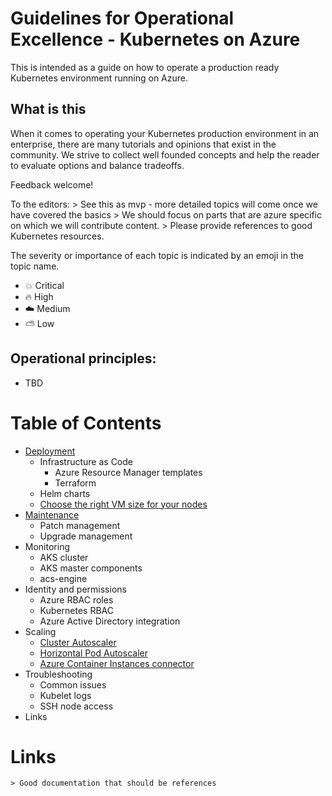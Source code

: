 # Guidelines for Operational Excellence - Kubernetes on Azure

This is intended as a guide on how to operate a production ready Kubernetes environment running on Azure.

## What is this

When it comes to operating your Kubernetes production environment in an enterprise, there are many tutorials and opinions that exist in the community.
We strive to collect well founded concepts and help the reader to evaluate options and balance tradeoffs.

Feedback welcome!

To the editors:
    > See this as mvp - more detailed topics will come once we have covered the basics
    > We should focus on parts that are azure specific on which we will contribute content.
    > Please provide references to good Kubernetes resources.

The severity or importance of each topic is indicated by an emoji in the topic name.

* :boom: Critical
* :fire: High
* :cloud: Medium
* :partly_sunny: Low

## Operational principles:

* TBD

Table of Contents
=================

* [Deployment](./Operational_Excellence_deployment.md)
    * Infrastructure as Code
        * Azure Resource Manager templates
        * Terraform
    * Helm charts
    * [Choose the right VM size for your nodes](./Cost_Optimization.md#node---vm-sizes)
* [Maintenance](./Operational_Excellence_maintenance.md)
    * Patch management
    * Upgrade management
* Monitoring
    * AKS cluster
    * AKS master components
    * acs-engine
* Identity and permissions
    * Azure RBAC roles
    * Kubernetes RBAC
    * Azure Active Directory integration
* Scaling
    * [Cluster Autoscaler](./Cost_Optimization.md#cluster-autoscaler)
    * [Horizontal Pod Autoscaler](./Cost_Optimization.md#horizontal-pod-autoscaler)
    * [Azure Container Instances connector](./Cost_Optimization.md#azure-container-instances-connector)
* Troubleshooting
    * Common issues
    * Kubelet logs
    * SSH node access
* Links

Links
=================

    > Good documentation that should be references